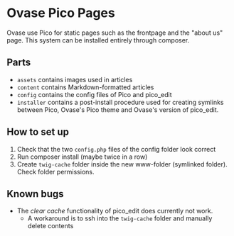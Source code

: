 # Ovase Pico Pages

Ovase use Pico for static pages such as the frontpage and the "about us" page. This system can be installed entirely through composer.

## Parts

- `assets` contains images used in articles
- `content` contains Markdown-formatted articles
- `config` contains the config files of Pico and pico_edit
- `installer` contains a post-install procedure used for creating symlinks between Pico, Ovase's Pico theme and Ovase's version of pico_edit.

## How to set up

1. Check that the two `config.php` files of the config folder look correct
2. Run composer install (maybe twice in a row)
3. Create `twig-cache` folder inside the new www-folder (symlinked folder). Check folder permissions.

## Known bugs

- The *clear cache* functionality of pico_edit does currently not work.
    + A workaround is to ssh into the `twig-cache` folder and manually delete contents
